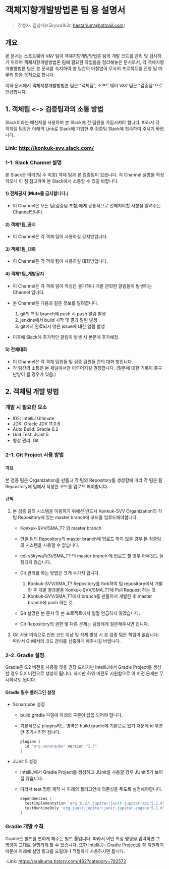 # 객체지향개발방법론 팀 용 설명서

> 작성자: 김상재(s5kywa1k3r, hestarium@hotmail.com)

## 개요

본 문서는 소프트웨어 V&V 팀이 객체지향개발방법론 팀의 개발 코드를 관리 및 검사하기 위하여 객체지향개발방법론 팀에 필요한 작업들을 정리해놓은 문서로서, 각 객체지향개발방법론 팀은 본 문서를 숙지하여 양 팀간의 마찰없이 무사히 프로젝트를 진행 및 마무리 함을 목적으로 합니다.

이하 문서에서 객체지향개발방법론 팀은 "객체팀", 소프트웨어 V&V 팀은 "검증팀"으로 언급합니다.

## 1. 객체팀 <-> 검증팀과의 소통 방법

Slack이라는 메신저를 사용하며 본 Slack에 전 팀원을 가입시켜야 합니다. 따라서 각 객체팀 팀장은 아래의 Link로 Slack에 가입한 후 검증팀 Slack에 접속하여 주시기 바랍니다.

### Link: <http://konkuk-svv.slack.com/>

### 1-1. Slack Channel 설명

본 Slack은 여러(팀 수 미정) 객체 팀과 본 검증팀이 있습니다. 각 Channel 설명을 작성하오니 이 점 참고하여 본 Slack에서 소통할 수 있길 바랍니다.

#### 1) 전체공지 (Mute를 금지합니다.)

- 이 Channel은 모든 팀(검증팀 포함)에게 공통적으로 전해져야할 사항을 알려주는 Channel입니다.

#### 2) 객체?팀_공지

- 이 Channel은 각 객체 팀이 사용하실 공지방입니다.

#### 3) 객체?팀_대화

- 이 Channel은 각 객체 팀이 사용하실 대화방입니다.

#### 4) 객체?팀_개발공지

- 이 Channel은 각 객체 팀이 작성은 불가하나 개발 관련한 알림들이 발생하는 Channel 입니다.
- 본 Channel은 다음과 같은 정보를 알려줍니다.

    1. git의 특정 branch에 push 시 push 알림 발생
    2. jenkins에서 build 시작 및 결과 알림 발생
    3. git에서 완료되지 않은 issue에 대한 알림 발생

- 이후에 Slack에 추가적인 알림이 발생 시 본문에 추가예정.

#### 5) 전체대화

- 이 Channel은 각 객체 팀원들 및 검증 팀원들 간의 대화 방입니다.
- 각 팀간의 소통은 본 채널에서만 이루어지길 권장합니다. (질문에 대한 기록이 중구난방이 될 경우가 있음.)

## 2. 객체팀 개발 방법

### 개발 시 필요한 요소

- IDE: IntelliJ Ultimate
- JDK: Oracle JDK 11.0.6
- Auto Build: Gradle 6.2
- Unit Test: JUnit 5
- 형상 관리: Git

### 2-1. Git Project 사용 방법

#### 개요

본 검증 팀은 Organization을 만들고 각 팀의 Repository를 생성함에 따라 각 팀은 팀 Repository에 팀에서 작성한 코드를 업로드 해야합니다.

#### 규칙

1. 본 검증 팀의 시스템을 이용하기 위해선 반드시 Konkuk-SVV Organization의 각 팀 Repository에 있는 master branch에 코드를 업로드해야합니다.

    - Konkuk-SVV/SMA_T? 의 master branch
    - 만일 팀의 Repository의 master branch에 업로드 하지 않을 경우 본 검증팀의 시스템을 사용할 수 없습니다.
    - ex) s5kywa1k3r/SMA_T? 의 master branch 에 업로드 할 경우 아무것도 실행되지 않습니다.

    - Git 관리를 하는 방법은 크게 두가지 입니다.

        1. Konkuk-SVV/SMA_T? Repository를 fork하여 팀 repository에서 개발 한 후 개발 결과물을 Konkuk-SVV/SMA_T?에 Pull Request 하는 것.
        2. Konkuk-SVV/SMA_T?에서 branch를 만들어서 개발한 후 master branch에 push 하는 것.

    - Git 설명은 본 문서 및 본 프로젝트에서 일절 언급하지 않겠습니다.
    - Git Repository의 권한 및 다른 문제는 팀장에게 질문해주시면 됩니다.

2. Git 사용 미숙으로 인한 코드 이상 및 삭제 발생 시 본 검증 팀은 책임이 없습니다. 따라서 Git에서의 코드 관리를 신중하게 해주시길 바랍니다.

### 2-2. Gradle 설정

Gradle은 6.2 버전을 사용할 것을 권장 드리지만 IntelliJ에서 Gradle Project를 생성할 경우 5.X 버전으로 생성이 됩니다. 하지만 하위 버전도 지원함으로 이 버전 문제는 무시하셔도 됩니다.

#### Gradle 필수 플러그인 설정

- Sonarqube 설정
  - build.gradle 파일에 아래의 구문이 삽입 되어야 합니다.
  - 기본적으로 plugins라는 영역은 build.gradle에 기본으로 있기 때문에 id 부분만 추가시키면 됩니다.

    ``` gradle
    plugins {
      id "org.sonarqube" version "2.7"
    }
    ```

- JUnit 5 설정
  - IntelliJ에서 Gradle Project를 생성하고 JUnit을 사용할 경우 JUnit 5가 보이질 않습니다.
  - 따라서 test 명령 제작 시 아래의 플러그인에 의존성을 두도록 설정해야합니다.
  
    ``` gradle
    dependencies {
      testImplementation 'org.junit.jupiter:junit-jupiter-api:5.1.0'
      testRuntimeOnly 'org.junit.jupiter:junit-jupiter-engine:5.1.0'
    }
    ```

### Gradle 개발 수칙

Gradle은 빌드를 편하게 해주는 빌드 툴입니다.
따라서 어떤 특정 명령을 입력하면 그 명령이 그대로 실행되게 할 수 있습니다.
또한 IntelliJ는 Gradle Project를 잘 지원하기 때문에 아래에 설명 링크를 드릴테니
적절하게 사용하시면 됩니다.

-Link: <https://araikuma.tistory.com/462?category=782572>